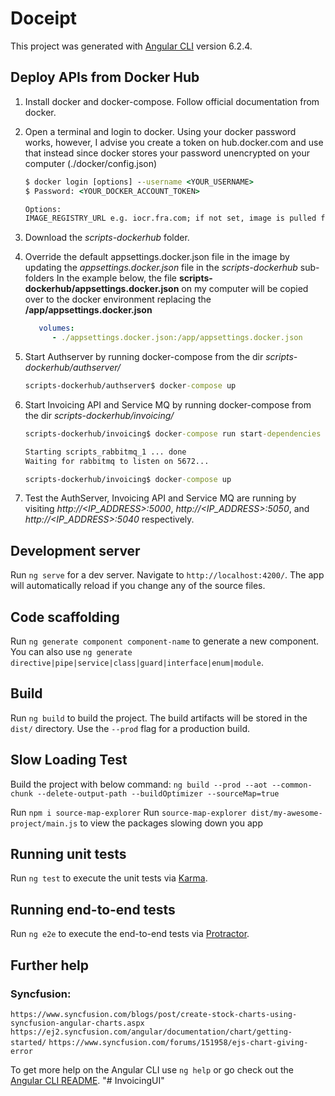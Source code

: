 # Doceipt

This project was generated with [Angular CLI](https://github.com/angular/angular-cli) version 6.2.4.

## Deploy APIs from Docker Hub

1. Install docker and docker-compose. Follow official documentation from docker.
2. Open a terminal and login to docker. Using your docker password works, however, I advise you create a token on hub.docker.com and use that instead since docker stores your password unencrypted on your computer (./docker/config.json)

   ```cmd
   $ docker login [options] --username <YOUR_USERNAME>
   $ Password: <YOUR_DOCKER_ACCOUNT_TOKEN>

   Options:
   IMAGE_REGISTRY_URL e.g. iocr.fra.com; if not set, image is pulled from docker hub registry
   ```

3. Download the *scripts-dockerhub* folder.

4. Override the default appsettings.docker.json file in the image by updating the *appsettings.docker.json* file in the *scripts-dockerhub* sub-folders
In the example below, the file **scripts-dockerhub/appsettings.docker.json** on my computer will be copied over to the docker environment replacing the **/app/appsettings.docker.json**

   ```yml
      volumes:
         - ./appsettings.docker.json:/app/appsettings.docker.json
   ```

5. Start Authserver by running docker-compose from the dir *scripts-dockerhub/authserver/*

   ```cmd
   scripts-dockerhub/authserver$ docker-compose up
   ```

6. Start Invoicing API and Service MQ by running docker-compose from the dir *scripts-dockerhub/invoicing/*

   ```cmd
   scripts-dockerhub/invoicing$ docker-compose run start-dependencies
   
   Starting scripts_rabbitmq_1 ... done
   Waiting for rabbitmq to listen on 5672...

   scripts-dockerhub/invoicing$ docker-compose up
   ```

7. Test the AuthServer, Invoicing API and Service MQ are running by visiting *http://\<IP_ADDRESS\>:5000*, *http://\<IP_ADDRESS\>:5050*, and *http://\<IP_ADDRESS\>:5040* respectively.

## Development server

Run `ng serve` for a dev server. Navigate to `http://localhost:4200/`. The app will automatically reload if you change any of the source files.

## Code scaffolding

Run `ng generate component component-name` to generate a new component. You can also use `ng generate directive|pipe|service|class|guard|interface|enum|module`.

## Build

Run `ng build` to build the project. The build artifacts will be stored in the `dist/` directory. Use the `--prod` flag for a production build.

## Slow Loading Test

Build the project with below command:
`ng build --prod --aot --common-chunk --delete-output-path --buildOptimizer --sourceMap=true`

Run `npm i source-map-explorer`
Run `source-map-explorer dist/my-awesome-project/main.js` to view the packages slowing down you app

## Running unit tests

Run `ng test` to execute the unit tests via [Karma](https://karma-runner.github.io).

## Running end-to-end tests

Run `ng e2e` to execute the end-to-end tests via [Protractor](http://www.protractortest.org/).

## Further help

### Syncfusion:

`https://www.syncfusion.com/blogs/post/create-stock-charts-using-syncfusion-angular-charts.aspx`
`https://ej2.syncfusion.com/angular/documentation/chart/getting-started/`
`https://www.syncfusion.com/forums/151958/ejs-chart-giving-error`

To get more help on the Angular CLI use `ng help` or go check out the [Angular CLI README](https://github.com/angular/angular-cli/blob/master/README.md).
"# InvoicingUI" 
